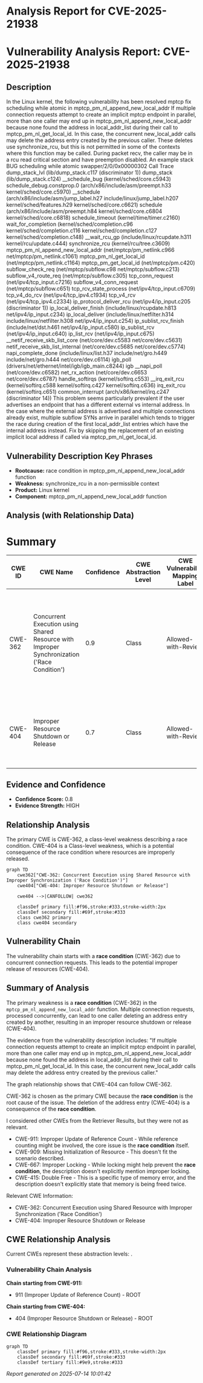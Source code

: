 # Analysis Report for CVE-2025-21938

# Vulnerability Analysis Report: CVE-2025-21938

## Description

In the Linux kernel, the following vulnerability has been resolved mptcp fix scheduling while atomic in mptcp_pm_nl_append_new_local_addr If multiple connection requests attempt to create an implicit mptcp endpoint in parallel, more than one caller may end up in mptcp_pm_nl_append_new_local_addr because none found the address in local_addr_list during their call to mptcp_pm_nl_get_local_id. In this case, the concurrent new_local_addr calls may delete the address entry created by the previous caller. These deletes use synchronize_rcu, but this is not permitted in some of the contexts where this function may be called. During packet recv, the caller may be in a rcu read critical section and have preemption disabled. An example stack BUG scheduling while atomic swapper/2/0/0x00000302 Call Trace dump_stack_lvl (lib/dump_stack.c117 (discriminator 1)) dump_stack (lib/dump_stack.c124) __schedule_bug (kernel/sched/core.c5943) schedule_debug.constprop.0 (arch/x86/include/asm/preempt.h33 kernel/sched/core.c5970) __schedule (arch/x86/include/asm/jump_label.h27 include/linux/jump_label.h207 kernel/sched/features.h29 kernel/sched/core.c6621) schedule (arch/x86/include/asm/preempt.h84 kernel/sched/core.c6804 kernel/sched/core.c6818) schedule_timeout (kernel/time/timer.c2160) wait_for_completion (kernel/sched/completion.c96 kernel/sched/completion.c116 kernel/sched/completion.c127 kernel/sched/completion.c148) __wait_rcu_gp (include/linux/rcupdate.h311 kernel/rcu/update.c444) synchronize_rcu (kernel/rcu/tree.c3609) mptcp_pm_nl_append_new_local_addr (net/mptcp/pm_netlink.c966 net/mptcp/pm_netlink.c1061) mptcp_pm_nl_get_local_id (net/mptcp/pm_netlink.c1164) mptcp_pm_get_local_id (net/mptcp/pm.c420) subflow_check_req (net/mptcp/subflow.c98 net/mptcp/subflow.c213) subflow_v4_route_req (net/mptcp/subflow.c305) tcp_conn_request (net/ipv4/tcp_input.c7216) subflow_v4_conn_request (net/mptcp/subflow.c651) tcp_rcv_state_process (net/ipv4/tcp_input.c6709) tcp_v4_do_rcv (net/ipv4/tcp_ipv4.c1934) tcp_v4_rcv (net/ipv4/tcp_ipv4.c2334) ip_protocol_deliver_rcu (net/ipv4/ip_input.c205 (discriminator 1)) ip_local_deliver_finish (include/linux/rcupdate.h813 net/ipv4/ip_input.c234) ip_local_deliver (include/linux/netfilter.h314 include/linux/netfilter.h308 net/ipv4/ip_input.c254) ip_sublist_rcv_finish (include/net/dst.h461 net/ipv4/ip_input.c580) ip_sublist_rcv (net/ipv4/ip_input.c640) ip_list_rcv (net/ipv4/ip_input.c675) __netif_receive_skb_list_core (net/core/dev.c5583 net/core/dev.c5631) netif_receive_skb_list_internal (net/core/dev.c5685 net/core/dev.c5774) napi_complete_done (include/linux/list.h37 include/net/gro.h449 include/net/gro.h444 net/core/dev.c6114) igb_poll (drivers/net/ethernet/intel/igb/igb_main.c8244) igb __napi_poll (net/core/dev.c6582) net_rx_action (net/core/dev.c6653 net/core/dev.c6787) handle_softirqs (kernel/softirq.c553) __irq_exit_rcu (kernel/softirq.c588 kernel/softirq.c427 kernel/softirq.c636) irq_exit_rcu (kernel/softirq.c651) common_interrupt (arch/x86/kernel/irq.c247 (discriminator 14)) This problem seems particularly prevalent if the user advertises an endpoint that has a different external vs internal address. In the case where the external address is advertised and multiple connections already exist, multiple subflow SYNs arrive in parallel which tends to trigger the race during creation of the first local_addr_list entries which have the internal address instead. Fix by skipping the replacement of an existing implicit local address if called via mptcp_pm_nl_get_local_id.

## Vulnerability Description Key Phrases

- **Rootcause:** race condition in mptcp_pm_nl_append_new_local_addr function
- **Weakness:** synchronize_rcu in a non-permissible context
- **Product:** Linux kernel
- **Component:** mptcp_pm_nl_append_new_local_addr function

## Analysis (with Relationship Data)

# Summary
| CWE ID | CWE Name | Confidence | CWE Abstraction Level | CWE Vulnerability Mapping Label | CWE-Vulnerability Mapping Notes |
|---|---|---|---|---|---|
| CWE-362 | Concurrent Execution using Shared Resource with Improper Synchronization ('Race Condition') | 0.9 | Class | Allowed-with-Review | Primary CWE. The vulnerability occurs due to multiple connection requests attempting to create an implicit mptcp endpoint in parallel leading to a race condition.|
| CWE-404 | Improper Resource Shutdown or Release | 0.7 | Class | Allowed-with-Review | Secondary CWE. The concurrent new_local_addr calls may delete the address entry created by the previous caller.|

## Evidence and Confidence

*   **Confidence Score:** 0.8
*   **Evidence Strength:** HIGH

## Relationship Analysis
The primary CWE is CWE-362, a class-level weakness describing a race condition. CWE-404 is a Class-level weakness, which is a potential consequence of the race condition where resources are improperly released.

```mermaid
graph TD
    cwe362["CWE-362: Concurrent Execution using Shared Resource with Improper Synchronization ('Race Condition')"]
    cwe404["CWE-404: Improper Resource Shutdown or Release"]
    
    cwe404 -->|CANFOLLOW| cwe362

    classDef primary fill:#f96,stroke:#333,stroke-width:2px
    classDef secondary fill:#69f,stroke:#333
    class cwe362 primary
    class cwe404 secondary
```

## Vulnerability Chain
The vulnerability chain starts with a **race condition** (CWE-362) due to concurrent connection requests. This leads to the potential improper release of resources (CWE-404).

## Summary of Analysis
The primary weakness is a **race condition** (CWE-362) in the `mptcp_pm_nl_append_new_local_addr` function. Multiple connection requests, processed concurrently, can lead to one caller deleting an address entry created by another, resulting in an improper resource shutdown or release (CWE-404).

The evidence from the vulnerability description includes: "If multiple connection requests attempt to create an implicit mptcp endpoint in parallel, more than one caller may end up in mptcp_pm_nl_append_new_local_addr because none found the address in local_addr_list during their call to mptcp_pm_nl_get_local_id. In this case, the concurrent new_local_addr calls may delete the address entry created by the previous caller."

The graph relationship shows that CWE-404 can follow CWE-362.

CWE-362 is chosen as the primary CWE because the **race condition** is the root cause of the issue. The deletion of the address entry (CWE-404) is a consequence of the **race condition**.

I considered other CWEs from the Retriever Results, but they were not as relevant.
- CWE-911: Improper Update of Reference Count - While reference counting might be involved, the core issue is the **race condition** itself.
- CWE-909: Missing Initialization of Resource - This doesn't fit the scenario described.
- CWE-667: Improper Locking - While locking might help prevent the **race condition**, the description doesn't explicitly mention improper locking.
- CWE-415: Double Free - This is a specific type of memory error, and the description doesn't explicitly state that memory is being freed twice.

Relevant CWE Information:
*   CWE-362: Concurrent Execution using Shared Resource with Improper Synchronization ('Race Condition')
*   CWE-404: Improper Resource Shutdown or Release


## CWE Relationship Analysis

Current CWEs represent these abstraction levels: .


### Vulnerability Chain Analysis

**Chain starting from CWE-911:**
- 911 (Improper Update of Reference Count) - ROOT


**Chain starting from CWE-404:**
- 404 (Improper Resource Shutdown or Release) - ROOT



### CWE Relationship Diagram

```mermaid
graph TD
    classDef primary fill:#f96,stroke:#333,stroke-width:2px
    classDef secondary fill:#69f,stroke:#333
    classDef tertiary fill:#9e9,stroke:#333
```



*Report generated on 2025-07-14 10:01:42*
